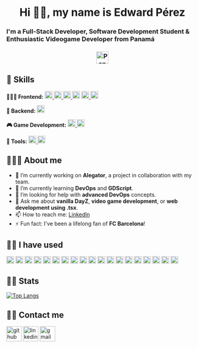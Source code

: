 <h1 align='center'>Hi 👋🏼, my name is Edward Pérez</h1>

### I'm a Full-Stack Developer, Software Development Student & Enthusiastic Videogame Developer from Panamá <h3 align='center'><img alt="Panama Flag" style='height: 2rem' src='https://upload.wikimedia.org/wikipedia/commons/a/ab/Flag_of_Panama.svg'></h3>

## 🦾 Skills
**👨🏻‍🎨 Frontend:**
<a href="https://reactjs.org/" target="_blank">
  <img src="https://cdn.jsdelivr.net/npm/simple-icons@3.0.1/icons/react.svg" alt="React" height="20" />
</a>
<a href="https://www.typescriptlang.org/" target="_blank">
  <img src="https://cdn.jsdelivr.net/npm/simple-icons@3.0.1/icons/typescript.svg" alt="TypeScript" height="20" />
</a>
<a href="https://developer.mozilla.org/en-US/docs/Web/JavaScript" target="_blank">
  <img src="https://cdn.jsdelivr.net/npm/simple-icons@3.0.1/icons/javascript.svg" alt="JavaScript" height="20" />
</a>
<a href="https://tailwindcss.com/" target="_blank"><img src="https://cdn.jsdelivr.net/npm/simple-icons@3.0.1/icons/tailwindcss.svg" alt="Tailwind CSS" height="20" /></a>
<a href="https://developer.mozilla.org/en-US/docs/Web/HTML" target="_blank">
  <img src="https://cdn.jsdelivr.net/npm/simple-icons@3.0.1/icons/html5.svg" alt="HTML" height="20" />
</a>
<a href="https://developer.mozilla.org/en-US/docs/Web/CSS" target="_blank">
  <img src="https://cdn.jsdelivr.net/npm/simple-icons@3.0.1/icons/css3.svg" alt="CSS" height="20" />
</a>

**👥 Backend:**
<a href="https://www.python.org/" target="_blank">
  <img src="https://cdn.jsdelivr.net/npm/simple-icons@3.0.1/icons/python.svg" alt="Python" height="20" />
</a>

**🎮 Game Development:**
<a href="https://www.blender.org/" target="_blank">
  <img src="https://cdn.jsdelivr.net/npm/simple-icons@3.0.1/icons/blender.svg" alt="Blender" height="20" />
</a>
<a href="https://godotengine.org/" target="_blank">
  <img src="https://cdn.jsdelivr.net/npm/simple-icons@3.0.1/icons/godot.svg" alt="Godot" height="20" />
</a>

**🔧 Tools:**
<a href="https://git-scm.com/" target="_blank">
  <img src="https://cdn.jsdelivr.net/npm/simple-icons@3.0.1/icons/git.svg" alt="Git" height="20" />
</a>
<a href="https://www.notion.so/" target="_blank">
  <img src="https://cdn.jsdelivr.net/npm/simple-icons@3.0.1/icons/notion.svg" alt="Notion" height="20" />
</a>


## 🙋🏻‍♂️ About me

- 🔭 I’m currently working on **Alegator**, a project in collaboration with my team.
- 🌱 I’m currently learning **DevOps** and **GDScript**.
- 🤔 I’m looking for help with **advanced DevOps** concepts.
- 💬 Ask me about **vanilla DayZ**, **video game development**, or **web development using .tsx**.
- 📫 How to reach me: [LinkedIn](https://www.linkedin.com/in/edwardperxz/)
- ⚡ Fun fact: I've been a lifelong fan of **FC Barcelona**!

## 👴🏻 I have used
<a href="https://reactjs.org/" target="_blank"><img src="https://cdn.jsdelivr.net/npm/simple-icons@3.0.1/icons/react.svg" alt="React" height="20" /></a> <a href="https://angular.io/" target="_blank"><img src="https://cdn.jsdelivr.net/npm/simple-icons@3.0.1/icons/angular.svg" alt="Angular" height="20" /></a> <a href="https://www.typescriptlang.org/" target="_blank"><img src="https://cdn.jsdelivr.net/npm/simple-icons@3.0.1/icons/typescript.svg" alt="TypeScript" height="20" /></a> <a href="https://developer.mozilla.org/en-US/docs/Web/JavaScript" target="_blank"><img src="https://cdn.jsdelivr.net/npm/simple-icons@3.0.1/icons/javascript.svg" alt="JavaScript" height="20" /></a> <a href="https://developer.mozilla.org/en-US/docs/Web/HTML" target="_blank"><img src="https://cdn.jsdelivr.net/npm/simple-icons@3.0.1/icons/html5.svg" alt="HTML" height="20" /></a> <a href="https://tailwindcss.com/" target="_blank"><img src="https://cdn.jsdelivr.net/npm/simple-icons@3.0.1/icons/tailwindcss.svg" alt="Tailwind CSS" height="20" /></a> <a href="https://www.python.org/" target="_blank"><img src="https://cdn.jsdelivr.net/npm/simple-icons@3.0.1/icons/python.svg" alt="Python" height="20" /></a> <a href="https://www.oracle.com/java/" target="_blank"><img src="https://cdn.jsdelivr.net/npm/simple-icons@3.0.1/icons/java.svg" alt="Java" height="20" /></a> <a href="https://isocpp.org/" target="_blank"><img src="https://cdn.jsdelivr.net/npm/simple-icons@3.0.1/icons/cplusplus.svg" alt="C++" height="20" /></a> <a href="https://en.wikipedia.org/wiki/C_(programming_language)" target="_blank"><img src="https://cdn.jsdelivr.net/npm/simple-icons@3.0.1/icons/c.svg" alt="C" height="20" /></a> <a href="https://docs.microsoft.com/en-us/dotnet/csharp/" target="_blank"><img src="https://cdn.jsdelivr.net/npm/simple-icons@3.0.1/icons/csharp.svg" alt="C#" height="20" /></a> <a href="https://www.json.org/" target="_blank"><img src="https://cdn.jsdelivr.net/npm/simple-icons@3.0.1/icons/json.svg" alt="JSON" height="20" /></a> <a href="https://supabase.com/" target="_blank"><img src="https://cdn.jsdelivr.net/npm/simple-icons@3.0.1/icons/supabase.svg" alt="Supabase" height="20" /></a> <a href="https://www.mysql.com/products/workbench/" target="_blank"><img src="https://cdn.jsdelivr.net/npm/simple-icons@3.0.1/icons/mysql.svg" alt="MySQL Workbench" height="20" /></a> <a href="https://git-scm.com/" target="_blank"><img src="https://cdn.jsdelivr.net/npm/simple-icons@3.0.1/icons/git.svg" alt="Git" height="20" /></a> <a href="https://aws.amazon.com/" target="_blank"><img src="https://cdn.jsdelivr.net/npm/simple-icons@3.0.1/icons/amazonaws.svg" alt="AWS" height="20" /></a> <a href="https://godotengine.org/" target="_blank"><img src="https://cdn.jsdelivr.net/npm/simple-icons@3.0.1/icons/godot.svg" alt="Godot" height="20" /></a> <a href="https://godotengine.org/" target="_blank"><img src="https://upload.wikimedia.org/wikipedia/commons/thumb/5/55/GDScript_icon.svg/1200px-GDScript_icon.svg.png" alt="GDScript" height="20" /></a> <a href="https://www.blender.org/" target="_blank"><img src="https://cdn.jsdelivr.net/npm/simple-icons@3.0.1/icons/blender.svg" alt="Blender" height="20" /></a>

## 🕴🏻 Stats
[![Top Langs](https://github-readme-stats.vercel.app/api/top-langs/?username=edwardperxz)](https://github.com/anuraghazra/github-readme-stats)

## 🤳🏻 Contact me
[<img src='https://cdn.jsdelivr.net/npm/simple-icons@3.0.1/icons/github.svg' alt='github' height='40'>](https://github.com/edwardperxz)  [<img src='https://cdn.jsdelivr.net/npm/simple-icons@3.0.1/icons/linkedin.svg' alt='linkedin' height='40'>](https://www.linkedin.com/in/edwardperxz/)  [<img src='https://cdn.jsdelivr.net/npm/simple-icons@3.0.1/icons/gmail.svg' alt='gmail' height='40'>](mailto:edwardpereztapia@gmail.com)

